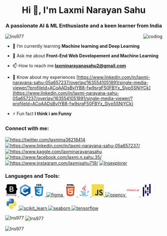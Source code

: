 
<h1 align="center">Hi 👋, I'm Laxmi Narayan Sahu</h1>
<h3 align="center">A passionate AI & ML Enthusiaste and a keen learner from India</h3>
<img align="right" alt="coding" width="https://user-images.githubusercontent.com/55389276/140866485-8fb1c876-9a8f-4d6a-98dc-08c4981eaf70.gif">
<p align="left"> <img src="https://komarev.com/ghpvc/?username=lns977&label=Profile%20views&color=0e75b6&style=flat" alt="lns977" /> </p>

- 🌱 I’m currently learning **Machine learning and Deep Learning**

- 💬 Ask me about **Front-End Web Developement and Machine Learning**

- 📫 How to reach me **laxminarayanasahu2@gmail.com**

- 📄 Know about my experiences [https://www.linkedin.com/in/laxmi-narayana-sahu-05a657237/overlay/1635541051891/single-media-viewer/?profileId=ACoAADsBvIYB8-fw9srgF50FBYx_Slyp5SNjYCk](https://www.linkedin.com/in/laxmi-narayana-sahu-05a657237/overlay/1635541051891/single-media-viewer/?profileId=ACoAADsBvIYB8-fw9srgF50FBYx_Slyp5SNjYCk)

- ⚡ Fun fact **I think i am Funny**

<h3 align="left">Connect with me:</h3>
<p align="left">
<a href="https://twitter.com/https://twitter.com/laxmina38218414" target="blank"><img align="center" src="https://raw.githubusercontent.com/rahuldkjain/github-profile-readme-generator/master/src/images/icons/Social/twitter.svg" alt="https://twitter.com/laxmina38218414" height="30" width="40" /></a>
<a href="https://linkedin.com/in/https://www.linkedin.com/in/laxmi-narayana-sahu-05a657237/" target="blank"><img align="center" src="https://raw.githubusercontent.com/rahuldkjain/github-profile-readme-generator/master/src/images/icons/Social/linked-in-alt.svg" alt="https://www.linkedin.com/in/laxmi-narayana-sahu-05a657237/" height="30" width="40" /></a>
<a href="https://kaggle.com/https://www.kaggle.com/laxminarayanasahu" target="blank"><img align="center" src="https://raw.githubusercontent.com/rahuldkjain/github-profile-readme-generator/master/src/images/icons/Social/kaggle.svg" alt="https://www.kaggle.com/laxminarayanasahu" height="30" width="40" /></a>
<a href="https://fb.com/https://www.facebook.com/laxmi.n.sahu.35/" target="blank"><img align="center" src="https://raw.githubusercontent.com/rahuldkjain/github-profile-readme-generator/master/src/images/icons/Social/facebook.svg" alt="https://www.facebook.com/laxmi.n.sahu.35/" height="30" width="40" /></a>
<a href="https://instagram.com/https://www.instagram.com/laxmisahu719/" target="blank"><img align="center" src="https://raw.githubusercontent.com/rahuldkjain/github-profile-readme-generator/master/src/images/icons/Social/instagram.svg" alt="https://www.instagram.com/laxmisahu719/" height="30" width="40" /></a>
<a href="https://www.youtube.com/c/lnsexplorer" target="blank"><img align="center" src="https://raw.githubusercontent.com/rahuldkjain/github-profile-readme-generator/master/src/images/icons/Social/youtube.svg" alt="lnsexplorer" height="30" width="40" /></a>
</p>

<h3 align="left">Languages and Tools:</h3>
<p align="left"> <a href="https://getbootstrap.com" target="_blank" rel="noreferrer"> <img src="https://raw.githubusercontent.com/devicons/devicon/master/icons/bootstrap/bootstrap-plain-wordmark.svg" alt="bootstrap" width="40" height="40"/> </a> <a href="https://www.cprogramming.com/" target="_blank" rel="noreferrer"> <img src="https://raw.githubusercontent.com/devicons/devicon/master/icons/c/c-original.svg" alt="c" width="40" height="40"/> </a> <a href="https://www.w3schools.com/css/" target="_blank" rel="noreferrer"> <img src="https://raw.githubusercontent.com/devicons/devicon/master/icons/css3/css3-original-wordmark.svg" alt="css3" width="40" height="40"/> </a> <a href="https://www.figma.com/" target="_blank" rel="noreferrer"> <img src="https://www.vectorlogo.zone/logos/figma/figma-icon.svg" alt="figma" width="40" height="40"/> </a> <a href="https://www.w3.org/html/" target="_blank" rel="noreferrer"> <img src="https://raw.githubusercontent.com/devicons/devicon/master/icons/html5/html5-original-wordmark.svg" alt="html5" width="40" height="40"/> </a> <a href="https://www.java.com" target="_blank" rel="noreferrer"> <img src="https://raw.githubusercontent.com/devicons/devicon/master/icons/java/java-original.svg" alt="java" width="40" height="40"/> </a> <a href="https://developer.mozilla.org/en-US/docs/Web/JavaScript" target="_blank" rel="noreferrer"> <img src="https://raw.githubusercontent.com/devicons/devicon/master/icons/javascript/javascript-original.svg" alt="javascript" width="40" height="40"/> </a> <a href="https://opencv.org/" target="_blank" rel="noreferrer"> <img src="https://www.vectorlogo.zone/logos/opencv/opencv-icon.svg" alt="opencv" width="40" height="40"/> </a> <a href="https://www.oracle.com/" target="_blank" rel="noreferrer"> <img src="https://raw.githubusercontent.com/devicons/devicon/master/icons/oracle/oracle-original.svg" alt="oracle" width="40" height="40"/> </a> <a href="https://pandas.pydata.org/" target="_blank" rel="noreferrer"> <img src="https://raw.githubusercontent.com/devicons/devicon/2ae2a900d2f041da66e950e4d48052658d850630/icons/pandas/pandas-original.svg" alt="pandas" width="40" height="40"/> </a> <a href="https://www.python.org" target="_blank" rel="noreferrer"> <img src="https://raw.githubusercontent.com/devicons/devicon/master/icons/python/python-original.svg" alt="python" width="40" height="40"/> </a> <a href="https://scikit-learn.org/" target="_blank" rel="noreferrer"> <img src="https://upload.wikimedia.org/wikipedia/commons/0/05/Scikit_learn_logo_small.svg" alt="scikit_learn" width="40" height="40"/> </a> <a href="https://seaborn.pydata.org/" target="_blank" rel="noreferrer"> <img src="https://seaborn.pydata.org/_images/logo-mark-lightbg.svg" alt="seaborn" width="40" height="40"/> </a> <a href="https://www.tensorflow.org" target="_blank" rel="noreferrer"> <img src="https://www.vectorlogo.zone/logos/tensorflow/tensorflow-icon.svg" alt="tensorflow" width="40" height="40"/> </a> </p>

<p><img align="left" src="https://github-readme-stats.vercel.app/api/top-langs?username=lns977&show_icons=true&locale=en&layout=compact" alt="lns977" /></p>

<p>&nbsp;<img align="center" src="https://github-readme-stats.vercel.app/api?username=lns977&show_icons=true&locale=en" alt="lns977" /></p>

<p><img align="center" src="https://github-readme-streak-stats.herokuapp.com/?user=lns977&" alt="lns977" /></p>
